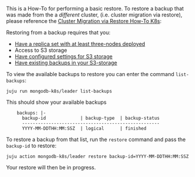 This is a How-To for performing a basic restore. To restore a backup that was made from the a *different* cluster, (i.e. cluster migration via restore), please reference the [Cluster Migration via Restore How-To K8s](/t/charmed-mongodb-k8s-how-to-cluster-migration-via-restore/11697):

Restoring from a backup requires that you:
- [Have a replica set with at least three-nodes deployed](/t/charmed-mongodb-k8s-tutorial-managing-your-units/10611)
- Access to S3 storage
- [Have configured settings for S3 storage](/t/charmed-mongodb-k8s-how-to-configuring-settings-for-s3/11692) 
- [Have existing backups in your S3-storage](/t/charmed-mongodb-k8s-how-to-how-to-create-and-list-backups/11689)

To view the available backups to restore you can enter the command `list-backups`: 
```shell
juju run mongodb-k8s/leader list-backups
```

This should show your available backups 
```shell
    backups: |-
      backup-id             | backup-type  | backup-status
      ----------------------------------------------------
      YYYY-MM-DDTHH:MM:SSZ  | logical      | finished 
```

To restore a backup from that list, run the `restore` command and pass the `backup-id` to restore:
 ```shell
juju action mongodb-k8s/leader restore backup-id=YYYY-MM-DDTHH:MM:SSZ
```

Your restore will then be in progress.